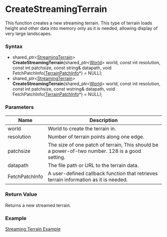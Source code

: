 # CreateStreamingTerrain
This function creates a new streaming terrain. This type of terrain loads height and other data into memory only as it is needed, allowing display of very large landscapes.
### Syntax
* shared_ptr\<[StreamingTerrain](StreamingTerrain.md)\> **CreateStreamingTerrain**(shared_ptr\<[World](World.md)\> world, const int resolution, const int patchsize, const string& datapath, void FetchPatchInfo([TerrainPatchInfo](TerrainPatchInfo.md)\*) = NULL);
* shared_ptr\<[StreamingTerrain](StreamingTerrain.md)\> **CreateStreamingTerrain**(shared_ptr\<[World](World.md)\> world, const int resolution, const int patchsize, const wstring& datapath, void FetchPatchInfo([TerrainPatchInfo](TerrainPatchInfo.md)\*) = NULL);
### Parameters
| Name | Description |
| ------ | ------ |
| world | World to create the terrain in. |
| resolution | Number of terrain points along one edge. |
| patchsize | The size of one patch of terrain, This should be a power-of-two number. 128 is a good setting.|
| datapath | The file path or URL to the terrain data.|
| FetchPatchInfo | A user-defined callback function that retrieves terrain information as it is needed. |
### Return Value
Returns a new streamed terrain.
### Example
[Streaming Terrain Example](terrain-example.md)
